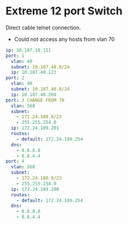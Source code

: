 # Extreme 12 port Switch

Direct cable telnet connection.

- Could not access any hosts from vlan 70

```yaml
ip: 10.187.10.111
port: 1
  vlan: 40
  subnet: 10.187.40.0/24
  ip: 10.187.40.123
port: 2
  vlan: 40
  subnet: 10.187.40.0/24
  ip: 10.187.40.200
port: 3 CHANGE FROM 70
  vlan: 568
  subnet: 
    - 172.24.188.0/23
    - 255.255.254.0
  ip: 172.24.189.201
  routes: 
    - default: 172.24.189.254
  dns: 
    - 8.8.8.8
    - 8.8.4.4
port: 4
  vlan: 568
  subnet: 
    - 172.24.188.0/23
    - 255.255.254.0
  ip: 172.24.189.200
  routes: 
    - default: 172.24.189.254
  dns: 
    - 8.8.8.8
    - 8.8.4.4
```
